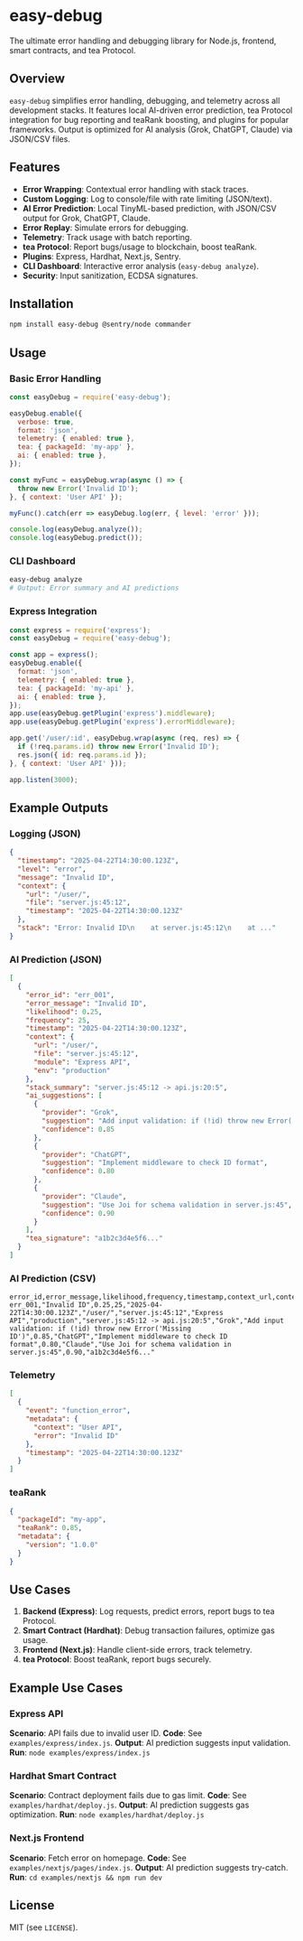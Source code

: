 # easy-debug
The ultimate error handling and debugging library for Node.js, frontend, smart contracts, and tea Protocol.

## Overview
`easy-debug` simplifies error handling, debugging, and telemetry across all development stacks. It features local AI-driven error prediction, tea Protocol integration for bug reporting and teaRank boosting, and plugins for popular frameworks. Output is optimized for AI analysis (Grok, ChatGPT, Claude) via JSON/CSV files.

## Features
- **Error Wrapping**: Contextual error handling with stack traces.
- **Custom Logging**: Log to console/file with rate limiting (JSON/text).
- **AI Error Prediction**: Local TinyML-based prediction, with JSON/CSV output for Grok, ChatGPT, Claude.
- **Error Replay**: Simulate errors for debugging.
- **Telemetry**: Track usage with batch reporting.
- **tea Protocol**: Report bugs/usage to blockchain, boost teaRank.
- **Plugins**: Express, Hardhat, Next.js, Sentry.
- **CLI Dashboard**: Interactive error analysis (`easy-debug analyze`).
- **Security**: Input sanitization, ECDSA signatures.

## Installation
```bash
npm install easy-debug @sentry/node commander
```

## Usage
### Basic Error Handling
```javascript
const easyDebug = require('easy-debug');

easyDebug.enable({
  verbose: true,
  format: 'json',
  telemetry: { enabled: true },
  tea: { packageId: 'my-app' },
  ai: { enabled: true },
});

const myFunc = easyDebug.wrap(async () => {
  throw new Error('Invalid ID');
}, { context: 'User API' });

myFunc().catch(err => easyDebug.log(err, { level: 'error' }));

console.log(easyDebug.analyze());
console.log(easyDebug.predict());
```

### CLI Dashboard
```bash
easy-debug analyze
# Output: Error summary and AI predictions
```

### Express Integration
```javascript
const express = require('express');
const easyDebug = require('easy-debug');

const app = express();
easyDebug.enable({
  format: 'json',
  telemetry: { enabled: true },
  tea: { packageId: 'my-api' },
  ai: { enabled: true },
});
app.use(easyDebug.getPlugin('express').middleware);
app.use(easyDebug.getPlugin('express').errorMiddleware);

app.get('/user/:id', easyDebug.wrap(async (req, res) => {
  if (!req.params.id) throw new Error('Invalid ID');
  res.json({ id: req.params.id });
}, { context: 'User API' }));

app.listen(3000);
```

## Example Outputs
### Logging (JSON)
```json
{
  "timestamp": "2025-04-22T14:30:00.123Z",
  "level": "error",
  "message": "Invalid ID",
  "context": {
    "url": "/user/",
    "file": "server.js:45:12",
    "timestamp": "2025-04-22T14:30:00.123Z"
  },
  "stack": "Error: Invalid ID\n    at server.js:45:12\n    at ..."
}
```

### AI Prediction (JSON)
```json
[
  {
    "error_id": "err_001",
    "error_message": "Invalid ID",
    "likelihood": 0.25,
    "frequency": 25,
    "timestamp": "2025-04-22T14:30:00.123Z",
    "context": {
      "url": "/user/",
      "file": "server.js:45:12",
      "module": "Express API",
      "env": "production"
    },
    "stack_summary": "server.js:45:12 -> api.js:20:5",
    "ai_suggestions": [
      {
        "provider": "Grok",
        "suggestion": "Add input validation: if (!id) throw new Error('Missing ID')",
        "confidence": 0.85
      },
      {
        "provider": "ChatGPT",
        "suggestion": "Implement middleware to check ID format",
        "confidence": 0.80
      },
      {
        "provider": "Claude",
        "suggestion": "Use Joi for schema validation in server.js:45",
        "confidence": 0.90
      }
    ],
    "tea_signature": "a1b2c3d4e5f6..."
  }
]
```

### AI Prediction (CSV)
```
error_id,error_message,likelihood,frequency,timestamp,context_url,context_file,context_module,context_env,stack_summary,ai_provider_1,ai_suggestion_1,ai_confidence_1,ai_provider_2,ai_suggestion_2,ai_confidence_2,ai_provider_3,ai_suggestion_3,ai_confidence_3,tea_signature
err_001,"Invalid ID",0.25,25,"2025-04-22T14:30:00.123Z","/user/","server.js:45:12","Express API","production","server.js:45:12 -> api.js:20:5","Grok","Add input validation: if (!id) throw new Error('Missing ID')",0.85,"ChatGPT","Implement middleware to check ID format",0.80,"Claude","Use Joi for schema validation in server.js:45",0.90,"a1b2c3d4e5f6..."
```

### Telemetry
```json
[
  {
    "event": "function_error",
    "metadata": {
      "context": "User API",
      "error": "Invalid ID"
    },
    "timestamp": "2025-04-22T14:30:00.123Z"
  }
]
```

### teaRank
```json
{
  "packageId": "my-app",
  "teaRank": 0.85,
  "metadata": {
    "version": "1.0.0"
  }
}
```

## Use Cases
1. **Backend (Express)**: Log requests, predict errors, report bugs to tea Protocol.
2. **Smart Contract (Hardhat)**: Debug transaction failures, optimize gas usage.
3. **Frontend (Next.js)**: Handle client-side errors, track telemetry.
4. **tea Protocol**: Boost teaRank, report bugs securely.

## Example Use Cases
### Express API
**Scenario**: API fails due to invalid user ID.
**Code**: See `examples/express/index.js`.
**Output**: AI prediction suggests input validation.
**Run**: `node examples/express/index.js`

### Hardhat Smart Contract
**Scenario**: Contract deployment fails due to gas limit.
**Code**: See `examples/hardhat/deploy.js`.
**Output**: AI prediction suggests gas optimization.
**Run**: `node examples/hardhat/deploy.js`

### Next.js Frontend
**Scenario**: Fetch error on homepage.
**Code**: See `examples/nextjs/pages/index.js`.
**Output**: AI prediction suggests try-catch.
**Run**: `cd examples/nextjs && npm run dev`

## License
MIT (see `LICENSE`).